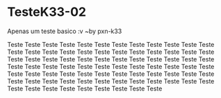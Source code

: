 # TesteK33-02
Apenas um teste basico :v ~by pxn-k33

Teste Teste Teste
Teste Teste Teste
Teste Teste Teste
Teste Teste Teste
Teste Teste Teste
Teste Teste Teste
Teste Teste Teste
Teste Teste Teste
Teste Teste Teste
Teste Teste Teste
Teste Teste Teste
Teste Teste Teste
Teste Teste Teste
Teste Teste Teste
Teste Teste Teste
Teste Teste Teste
Teste Teste Teste
Teste Teste Teste
Teste Teste Teste
Teste Teste Teste
Teste Teste Teste
Teste Teste Teste
Teste Teste Teste
Teste Teste Teste
Teste Teste Teste
Teste Teste Teste
Teste Teste Teste
